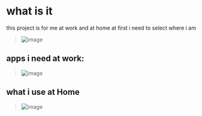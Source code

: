 # what is it
this project is for me at work and at home
at first i need to select where i am
> ![image](https://user-images.githubusercontent.com/63209264/181256725-1260511e-2f4a-4afe-8457-e71996e01c4b.png)

## apps i need at work:
> ![image](https://user-images.githubusercontent.com/63209264/181256618-de9a3416-bb46-4930-a8d1-dcc35e857786.png)

## what i use at Home
> ![image](https://user-images.githubusercontent.com/63209264/181256646-9e130643-4ecb-4b31-9a4a-7939483a6eb8.png)
